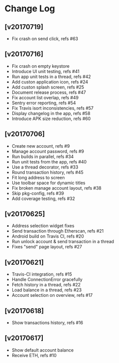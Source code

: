 # Change Log

## [v20170719]

  - Fix crash on send click, refs #63

## [v20170716]

  - Fix crash on empty keystore
  - Introduce UI unit testing, refs #41
  - Run app unit tests in a thread, refs #42
  - Add custon application icon, refs #24
  - Add custon splash screen, refs #25
  - Document release process, refs #47
  - Fix account list overlap, refs #49
  - Sentry error reporting, refs #54
  - Fix Travis isort inconsistencies, refs #57
  - Display changelog in the app, refs #58
  - Introduce APK size reduction, refs #60

## [v20170706]

  - Create new account, refs #9
  - Manage account password, refs #9
  - Run builds in parallel, refs #34
  - Run unit tests from the app, refs #40
  - Use a thread decorator, refs #33
  - Round transaction history, refs #45
  - Fit long address to screen
  - Use toolbar space for dynamic titles
  - Fix broken manage account layout, refs #38
  - Skip pkg-config, refs #39
  - Add coverage testing, refs #32

## [v20170625]

  - Address selection widget fixes
  - Send transaction through Etherscan, refs #21
  - Android build on Travis CI, refs #20
  - Run unlock account & send transaction in a thread
  - Fixes "send" page layout, refs #27

## [v20170621]

  - Travis-CI integration, refs #15
  - Handle ConnectionError gracefully
  - Fetch history in a thread, refs #22
  - Load balance in a thread, refs #23
  - Account selection on overview, refs #17

## [v20170618]

  - Show transactions history, refs #16

## [v20170617]

  - Show default account balance
  - Receive ETH, refs #10
